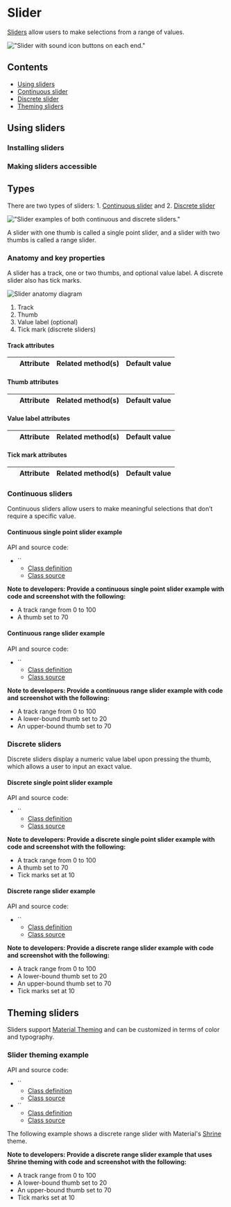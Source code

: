 <!--docs:
title: "Sliders"
layout: detail
section: components
excerpt: "Sliders allow users to make selections from a range of values."
iconId: slider
path: /catalog/sliders/
-->

# Slider


[Sliders](https://material.io/components/sliders/) allow users to make
selections from a range of values.

!["Slider with sound icon buttons on each end."](assets/slider_hero.png)

## Contents

*   [Using sliders](#using-sliders)
*   [Continuous slider](#continuous-slider)
*   [Discrete slider](#discrete-slider)
*   [Theming sliders](#theming-sliders)

## Using sliders

### Installing sliders

### Making sliders accessible

## Types

There are two types of sliders: 1\. [Continuous slider](#continuous-slider) and 2\.
[Discrete slider](#discrete-slider)

!["Slider examples of both continuous and discrete sliders."](assets/slider_types.png)

A slider with one thumb is called a single point slider, and a slider with two thumbs is called a range slider.
### Anatomy and key properties

A slider has a track, one or two thumbs, and optional value label. A discrete
slider also has tick marks.

![Slider anatomy diagram](assets/slider_anatomy.png)

1.  Track
2.  Thumb
3.  Value label (optional)
4.  Tick mark (discrete sliders)

#### Track attributes

&nbsp;                                  | Attribute                | Related method(s)                                         | Default value
--------------------------------------- | ------------------------ | --------------------------------------------------------- | -------------

#### Thumb attributes

&nbsp;          | Attribute            | Related method(s)                                                           | Default value
--------------- | -------------------- | --------------------------------------------------------------------------- | -------------

#### Value label attributes

&nbsp;        | Attribute           | Related method(s)                           | Default value
------------- | ------------------- | ------------------------------------------- | -------------

#### Tick mark attributes

&nbsp;                              | Attribute               | Related method(s)                                       | Default value
----------------------------------- | ----------------------- | ------------------------------------------------------- | -------------

### Continuous sliders

Continuous sliders allow users to make meaningful selections that don’t require
a specific value.

#### Continuous single point slider example

API and source code:

*   ``
    *   [Class definition]()
    *   [Class source]()

**Note to developers: Provide a continuous single point slider example with code and screenshot with the following:**
* A track range from 0 to 100
* A thumb set to 70

#### Continuous range slider example

API and source code:

*   ``
    *   [Class definition]()
    *   [Class source]()

**Note to developers: Provide a continuous range slider example with code and screenshot with the following:**
* A track range from 0 to 100
* A lower-bound thumb set to 20
* An upper-bound thumb set to 70

### Discrete sliders

Discrete sliders display a numeric value label upon pressing the thumb, which
allows a user to input an exact value.

#### Discrete single point slider example

API and source code:

*   ``
    *   [Class definition]()
    *   [Class source]()

**Note to developers: Provide a discrete single point slider example with code and screenshot with the following:**
* A track range from 0 to 100
* A thumb set to 70
* Tick marks set at 10

#### Discrete range slider example

API and source code:

*   ``
    *   [Class definition]()
    *   [Class source]()

**Note to developers: Provide a discrete range slider example with code and screenshot with the following:**
* A track range from 0 to 100
* A lower-bound thumb set to 20
* An upper-bound thumb set to 70
* Tick marks set at 10


## Theming sliders

Sliders support
[Material Theming](https://material.io/components/sliders#theming) and can be
customized in terms of color and typography.

### Slider theming example

API and source code:

*   ``
    *   [Class definition]()
    *   [Class source]()
*   ``
    *   [Class definition]()
    *   [Class source]()

The following example shows a discrete range slider with Material's [Shrine](https://material.io/design/material-studies/shrine.html) theme.

**Note to developers: Provide a discrete range slider example that uses Shrine theming with code and screenshot with the following:**
* A track range from 0 to 100
* A lower-bound thumb set to 20
* An upper-bound thumb set to 70
* Tick marks set at 10

